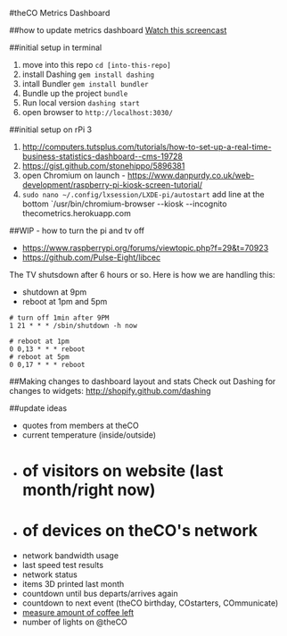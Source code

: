 #theCO Metrics Dashboard

##how to update metrics dashboard
[Watch this screencast](http://www.sodiumhalogen.com/up_c/update-theco-metrics-dashbaord-2016_s-D16s3qIoys.mp4)

##initial setup in terminal
1. move into this repo `cd [into-this-repo]`
1. install Dashing `gem install dashing`
1. intall Bundler `gem install bundler`
1. Bundle up the project `bundle`
1. Run local version `dashing start`
1. open browser to `http://localhost:3030/`

##initial setup on rPi 3
1. http://computers.tutsplus.com/tutorials/how-to-set-up-a-real-time-business-statistics-dashboard--cms-19728
1. https://gist.github.com/stonehippo/5896381
1. open Chromium on launch - https://www.danpurdy.co.uk/web-development/raspberry-pi-kiosk-screen-tutorial/
1. `sudo nano ~/.config/lxsession/LXDE-pi/autostart` add line at the bottom `/usr/bin/chromium-browser --kiosk --incognito thecometrics.herokuapp.com

##WIP - how to turn the pi and tv off
- https://www.raspberrypi.org/forums/viewtopic.php?f=29&t=70923
- https://github.com/Pulse-Eight/libcec


The TV shutsdown after 6 hours or so. Here is how we are handling this:
- shutdown at 9pm
- reboot at 1pm and 5pm

```
# turn off 1min after 9PM
1 21 * * * /sbin/shutdown -h now

# reboot at 1pm
0 0,13 * * * reboot
# reboot at 5pm
0 0,17 * * * reboot
```

##Making changes to dashboard layout and stats
Check out Dashing for changes to widgets:
http://shopify.github.com/dashing


##update ideas
- quotes from members at theCO
- current temperature (inside/outside)
- # of visitors on website (last month/right now)
- # of devices on theCO's network
- network bandwidth usage
- last speed test results
- network status
- items 3D printed last month
- countdown until bus departs/arrives again
- countdown to next event (theCO birthday, COstarters, COmmunicate)
- [measure amount of coffee left](https://jamesralexander.com/blog/content/measuring-coffee-with-raspberry-pi-a-usb-scale-and-python/)
- number of lights on @theCO
